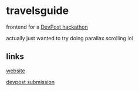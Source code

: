 # travelsguide

frontend for a [DevPost hackathon](https://codefiesta-submission-1.devpost.com/)

actually just wanted to try doing parallax scrolling lol



## links

[website](https://blaukc.github.io/code-fiesta/)

[devpost submission](https://devpost.com/software/travelsguide#updates)
